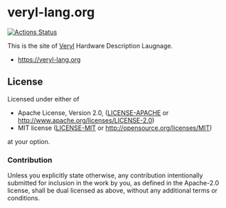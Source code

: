 # veryl-lang.org

[![Actions Status](https://github.com/veryl-lang/veryl-lang.org/workflows/Deploy/badge.svg)](https://github.com/veryl-lang/veryl-lang.org/actions)

This is the site of [Veryl](https://veryl-lang.org) Hardware Description Laugnage.

* https://veryl-lang.org

## License

Licensed under either of

 * Apache License, Version 2.0, ([LICENSE-APACHE](LICENSE-APACHE) or http://www.apache.org/licenses/LICENSE-2.0)
 * MIT license ([LICENSE-MIT](LICENSE-MIT) or http://opensource.org/licenses/MIT)

at your option.

### Contribution

Unless you explicitly state otherwise, any contribution intentionally
submitted for inclusion in the work by you, as defined in the Apache-2.0
license, shall be dual licensed as above, without any additional terms or
conditions.
